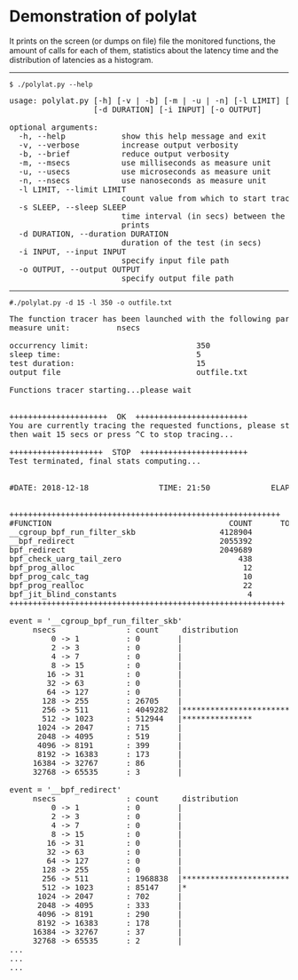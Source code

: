 
# Demonstration of polylat

It prints on the screen (or dumps on file) file the monitored functions,
the amount of calls for each of them, statistics about the latency time
and the distribution of latencies as a histogram.

---

``$ ./polylat.py --help``
<pre>
usage: polylat.py [-h] [-v | -b] [-m | -u | -n] [-l LIMIT] [-s SLEEP]
                  [-d DURATION] [-i INPUT] [-o OUTPUT]

optional arguments:
  -h, --help            show this help message and exit
  -v, --verbose         increase output verbosity
  -b, --brief           reduce output verbosity
  -m, --msecs           use milliseconds as measure unit
  -u, --usecs           use microseconds as measure unit
  -n, --nsecs           use nanoseconds as measure unit
  -l LIMIT, --limit LIMIT
                        count value from which to start tracing
  -s SLEEP, --sleep SLEEP
                        time interval (in secs) between the intermediate
                        prints
  -d DURATION, --duration DURATION
                        duration of the test (in secs)
  -i INPUT, --input INPUT
                        specify input file path
  -o OUTPUT, --output OUTPUT
                        specify output file path
</pre>
---

``#./polylat.py -d 15 -l 350 -o outfile.txt``
<pre>
The function tracer has been launched with the following parameters:
measure unit:          nsecs

occurrency limit:                       350
sleep time:                             5
test duration:                          15
output file                             outfile.txt

Functions tracer starting...please wait


+++++++++++++++++++++  OK  ++++++++++++++++++++++++
You are currently tracing the requested functions, please start your program,
then wait 15 secs or press ^C to stop tracing...

++++++++++++++++++++  STOP  +++++++++++++++++++++++
Test terminated, final stats computing...


#DATE: 2018-12-18               TIME: 21:50             ELAPSED TIME: 00:00:10


++++++++++++++++++++++++++++++++++++++++++++++++++++++++++  BEGIN SUMMARY  ++++++++++++++++++++++++++++++++++++++++++++++++++++++++++
#FUNCTION                                      COUNT      TOT TIME SPENT (nsecs)        % OVER TOTAL TIME      LATENCY AVG (nsecs)
__cgroup_bpf_run_filter_skb                  4128904              1606795132.000         41.020                  389.158
__bpf_redirect                               2055392               827404304.000         21.123                  402.553
bpf_redirect                                 2049689               743886195.500         18.991                  362.926
bpf_check_uarg_tail_zero                         438                  224037.000          0.006                  511.500
bpf_prog_alloc                                    12                  116730.000          0.003                 9727.500
bpf_prog_calc_tag                                 10                   26107.000          0.001                 2610.700
bpf_prog_realloc                                  22                    8437.000          0.000                  383.500
bpf_jit_blind_constants                            4                    1534.000          0.000                  383.500
+++++++++++++++++++++++++++++++++++++++++++++++++++++++++++  END SUMMARY  ++++++++++++++++++++++++++++++++++++++++++++++++++++++++++

event = '__cgroup_bpf_run_filter_skb'
     nsecs               : count     distribution
         0 -> 1          : 0        |                                        |
         2 -> 3          : 0        |                                        |
         4 -> 7          : 0        |                                        |
         8 -> 15         : 0        |                                        |
        16 -> 31         : 0        |                                        |
        32 -> 63         : 0        |                                        |
        64 -> 127        : 0        |                                        |
       128 -> 255        : 26705    |                                        |
       256 -> 511        : 4049282  |****************************************|
       512 -> 1023       : 512944   |***************                         |
      1024 -> 2047       : 715      |                                        |
      2048 -> 4095       : 519      |                                        |
      4096 -> 8191       : 399      |                                        |
      8192 -> 16383      : 173      |                                        |
     16384 -> 32767      : 86       |                                        |
     32768 -> 65535      : 3        |                                        |

event = '__bpf_redirect'
     nsecs               : count     distribution
         0 -> 1          : 0        |                                        |
         2 -> 3          : 0        |                                        |
         4 -> 7          : 0        |                                        |
         8 -> 15         : 0        |                                        |
        16 -> 31         : 0        |                                        |
        32 -> 63         : 0        |                                        |
        64 -> 127        : 0        |                                        |
       128 -> 255        : 0        |                                        |
       256 -> 511        : 1968838  |****************************************|
       512 -> 1023       : 85147    |*                                       |
      1024 -> 2047       : 702      |                                        |
      2048 -> 4095       : 333      |                                        |
      4096 -> 8191       : 290      |                                        |
      8192 -> 16383      : 178      |                                        |
     16384 -> 32767      : 37       |                                        |
     32768 -> 65535      : 2        |                                        |
...
...
...
</pre>
